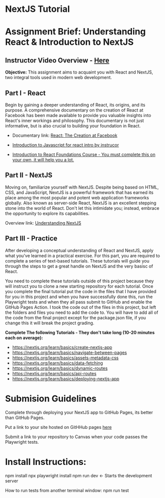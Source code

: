 # NextJS Tutorial

# Assignment Brief: Understanding React & Introduction to NextJS

## Instructor Video Overview - [Here](https://youtu.be/Jg2v8MsqjOc)



**Objective:** This assignment aims to acquaint you with React and NextJS, two integral tools used in modern web development.

## Part I - React

Begin by gaining a deeper understanding of React, its origins, and its purpose. A comprehensive documentary on the creation of React at Facebook has been made available to provide you valuable insights into React's inner workings and philosophy. This documentary is not just informative, but is also crucial to building your foundation in React.

- Documentary link: [React: The Creation at Facebook](https://www.youtube.com/watch?v=8pDqJVdNa44&t=1s)


- [Introduction to Javascript for react intro by instrucor](https://youtu.be/IX64_YS4W38?si=jqfjOcB4vMFMuNqb)

- [Introduction to React Foundations Course - You must complete this on your own, it will help you a lot.](https://nextjs.org/learn/react-foundations/rendering-ui)

## Part II - NextJS

Moving on, familiarize yourself with NextJS. Despite being based on HTML, CSS, and JavaScript, NextJS is a powerful framework that has earned its place among the most popular and potent web application frameworks globally. Also known as server-side React, NextJS is an excellent stepping stone into the world of React. Don't let this intimidate you; instead, embrace the opportunity to explore its capabilities.

Overview link: [Understanding NextJS](https://www.youtube.com/watch?v=Sklc_fQBmcs)

## Part III - Practice

After developing a conceptual understanding of React and NextJS, apply what you've learned in a practical exercise. For this part, you are required to complete a series of text-based tutorials. These tutorials will guide you through the steps to get a great handle on NextJS and the very basisc of React.  

You need to complete these tutorials outside of this project because they will instruct you to clone a new starting repository for each tutorial.  Once you complete the final tutorial put the code in the files that I have provided for you in this project and when you have successfully done this, run the Playwright tests and when they all pass submit to GitHub and enable the GitHub Pages Action.  I took the code out of the files in this project, but left the folders and files you need to add the code to.   You will have to add all of the code from the final project except for the package.json file, if you change this it will break the project grading.

**Complete The following Tutorials - They don't take long (10-20 minutes each on average):**

- https://nextjs.org/learn/basics/create-nextjs-app
- https://nextjs.org/learn/basics/navigate-between-pages
- https://nextjs.org/learn/basics/assets-metadata-css
- https://nextjs.org/learn/basics/data-fetching
- https://nextjs.org/learn/basics/dynamic-routes
- https://nextjs.org/learn/basics/api-routes
- https://nextjs.org/learn/basics/deploying-nextjs-app

# Submision Guidelines

Complete through deploying your NextJS app to GitHub Pages, its better than GitHub Pages.  

Put a link to your site hosted on GitHHub pages [here](#)

Submit a link to your repository to Canvas when your code passes the Playwright tests.



# Install Instructions:

npm install
npx playwright install
npm run dev <- Starts the development server

How to run tests from another terminal window:
npm run test
